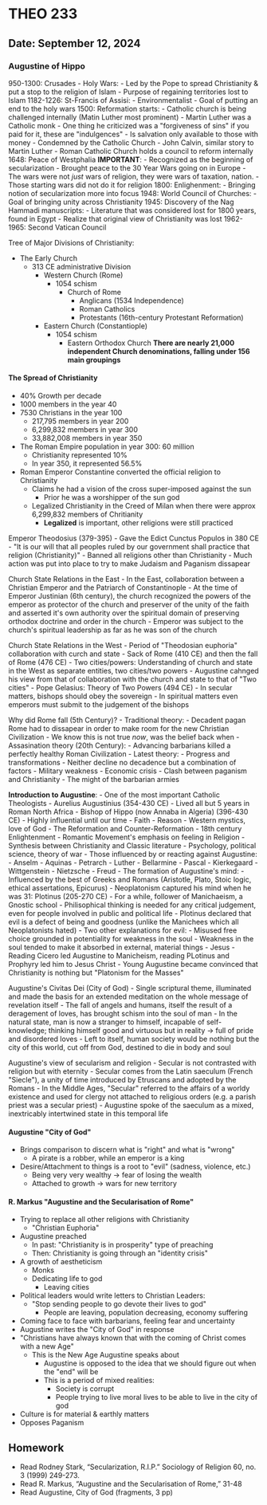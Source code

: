 # THEO 233

## Date: September 12, 2024

### Augustine of Hippo

950-1300: Crusades - Holy Wars:
    - Led by the Pope to spread Christianity & put a stop to the religion of Islam
    - Purpose of regaining territories lost to Islam
1182-1226: St-Francis of Assisi:
    - Environmentalist
    - Goal of putting an end to the holy wars
1500: Reformation starts:
    - Catholic church is being challenged internally (Matin Luther most prominent)
        - Martin Luther was a Catholic monk
            - One thing he criticized was a "forgiveness of sins" if you paid for it, these are "indulgences"
                - Is salvation only available to those with money
        - Condemned by the Catholic Church
    - John Calvin, similar story to Martin Luther
    - Roman Catholic Church holds a council to reform internally
1648: Peace of Westphalia **IMPORTANT**:
    - Recognized as the beginning of secularization
    - Brought peace to the 30 Year Wars going on in Europe
        - The wars were not *just* wars of religion, they were wars of taxation, nation.
        - Those starting wars did not do it for religion
1800: Enlighenment:
    - Bringing notion of secularization more into focus
1948: World Council of Churches:
    - Goal of bringing unity across Christianity
1945: Discovery of the Nag Hammadi manuscripts:
    - Literature that was considered lost for 1800 years, found in Egypt
    - Realize that original view of Christianity was lost
1962-1965: Second Vatican Council

Tree of Major Divisions of Christianity:

- The Early Church
    - 313 CE administrative Division
        - Western Church (Rome)
            - 1054 schism
                - Church of Rome
                    - Anglicans (1534 Independence)
                    - Roman Catholics
                    - Protestants (16th-century Protestant Reformation)
        - Eastern Church (Constantiople)
            - 1054 schism
                - Eastern Orthodox Church
**There are nearly 21,000 independent Church denominations, falling under 156 main groupings**

#### The Spread of Christianity

- 40% Growth per decade
- 1000 members in the year 40
- 7530 Christians in the year 100
    - 217,795 members in year 200
    - 6,299,832 members in year 300
    - 33,882,008 members in year 350
- The Roman Empire population in year 300: 60 million 
    - Christianity represented 10%
    - In year 350, it represented 56.5%
- Roman Emperor Constantine converted the official religion to Christianity
    - Claims he had a vision of the cross super-imposed against the sun
        - Prior he was a worshipper of the sun god
    - Legalized Christianity in the Creed of Milan when there were approx 6,299,832 members of Chritianity
        - **Legalized** is important, other religions were still practiced

Emperor Theodosius (379-395)
    - Gave the Edict Cunctus Populos in 380 CE
        - "It is our will that all peoples ruled by our government shall practice that religion (Christianity)"
        - Banned all religions other than Christianity
        - Much action was put into place to try to make Judaism and Paganism dissapear

Church State Relations in the East
    - In the East, collaboration between a Christian Emperor and the Patriarch of Constantinople
    - At the time of Emperor Justinian (6th century), the church recognized the powers of the emperor as protector of the church and preserver of the unity of the faith and asserted it's own authority over the spiritual domain of preserving orthodox doctrine and order in the church
    - Emperor was subject to the church's spiritual leadership as far as he was son of the church

Church State Relations in the West
    - Period of "Theodosian euphoria" collaboration with curch and state
    - Sack of Rome (410 CE) and then the fall of Rome (476 CE)
    - Two cities/powers: Understanding of church and state in the West as separate entities, two cities/two powers
    - Augustine cahnged his view from that of collaboration with the church and state to that of "Two cities"
    - Pope Gelasius: Theory of Two Powers (494 CE)
        - In secular matters, bishops should obey the sovereign
        - In spiritual matters even emperors must submit to the judgement of the bishops

Why did Rome fall (5th Century)?
    - Traditional theory:
        - Decadent pagan Rome had to dissapear in order to make room for the new Christian Civilization
        - We know this is not true *now*, was the belief back when
    - Assasination theory (20th Century):
        - Advancing barbarians killed a perfectly healthy Roman Civilization
    - Latest theory:
        - Progress and transformations
        - Neither decline no decadence but a combination of factors
        - Military weakness
        - Economic crisis
        - Clash between paganism and Christianity
        - The might of the barbarian armies

**Introduction to Augustine**:
    - One of the most important Catholic Theologists
    - Aurelius Augustinius (354-430 CE)
        - Lived all but 5 years in Roman North Africa
    - Bishop of Hippo (now Annaba in Algeria) (396-430 CE)
    - Highly influential until our time
        - Faith
        - Reason
    - Western mystics, love of God
    - The Reformation and Counter-Reformation
    - 18th century Enlightenment
    - Romantic Movement's emphasis on feeling in Religion
    - Synthesis between Christianity and Classic literature
    - Psychology, political science, theory of war
    - Those influenced by or reacting against Augustine:
        - Anselm
        - Aquinas
        - Petrarch
        - Luther
        - Bellarmine
        - Pascal
        - Kierkegaard
        - Wittgenstein
        - Nietzsche 
        - Freud
    - The formation of Augustine's mind:
        - Influenced by the best of Greeks and Romans (Aristotle, Plato, Stoic logic, ethical assertations, Epicurus)
        - Neoplatonism captured his mind when he was 31: Plotinus (205-270 CE)
        - For a while, follower of Manichaeism, a Gnostic school
        - Philisophical thinking is needed for any critical judgement, even for people involved in public and political life
        - Plotinus declared that evil is a defect of being and goodness (unlike the Manichees which all Neoplatonists hated)
        - Two other explanations for evil:
            - Misused free choice grounded in potentiality for weakness in the soul
            - Weakness in the soul tended to make it absorbed in external, material things
    - Jesus
        - Reading Cicero led Augustine to Manicheism, reading PLotinus and Prophyry led him to Jesus Christ
        - Young Augustine became convinced that Christianity is nothing but "Platonism for the Masses"
    
Augustine's Civitas Dei (City of God)
    - Single scriptural theme, illuminated and made the basis for an extended meditation on the whole message of revelation itself
    - The fall of angels and humans, itself the result of a deragement of loves, has brought schism into the soul of man
    - In the natural state, man is now a stranger to himself, incapable of self-knowledge; thinking himself good and virtuous but in reality -> full of pride and disordered loves
    - Left to itself, human society would be nothing but the city of this world, cut off from God, destined to die in body and soul

Augustine's view of secularism and religion
    - Secular is not contrasted with religion but with eternity
    - Secular comes from the Latin saeculum (French "Siecle"), a unity of time introduced by Etruscans and adopted by the Romans
    - In the Middle Ages, "Secular" referred to the affairs of a worldy existence and used for clergy not attached to religious orders (e.g. a parish priest was a secular priest)
    - Augustine spoke of the saeculum as a mixed, inextricably intertwined state in this temporal life

#### Augustine "City of God"

- Brings comparison to discern what is "right" and what is "wrong"
    - A pirate is a robber, while an emperor is a king
- Desire/Attachment to things is a root to "evil" (sadness, violence, etc.)
    - Being very very wealthy -> fear of losing the wealth
    - Attached to growth -> wars for new territory

#### R. Markus "Augustine and the Secularisation of Rome"

- Trying to replace all other religions with Christianity
    - "Christian Euphoria"
- Augustine preached
    - In past: "Christianity is in prosperity" type of preaching
    - Then: Christianity is going through an "identity crisis"
- A growth of aestheticism
    - Monks
    - Dedicating life to god
        - Leaving cities
- Political leaders would write letters to Christian Leaders:
    - "Stop sending people to go devote their lives to god"
        - People are leaving, population decreasing, economy suffering
- Coming face to face with barbarians, feeling fear and uncertainty
- Augustine writes the "City of God" in response
- "Christians have always known that with the coming of Christ comes with a new Age"
    - This is the New Age Augustine speaks about
        - Augustine is opposed to the idea that we should figure out when the "end" will be
        - This is a period of mixed realities:
            - Society is corrupt
            - People trying to live moral lives to be able to live in the city of god
- Culture is for material & earthly matters
- Opposes Paganism

## Homework

- Read Rodney Stark, “Secularization, R.I.P.” Sociology of Religion 60, no. 3 (1999) 249-273. 
- Read R. Markus, “Augustine and the Secularisation of Rome,” 31-48 
- Read Augustine, City of God (fragments, 3 pp) 